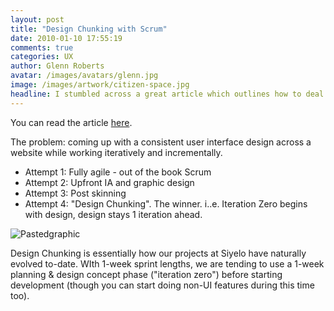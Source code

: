 ```yaml
---
layout: post
title: "Design Chunking with Scrum"
date: 2010-01-10 17:55:19
comments: true
categories: UX
author: Glenn Roberts
avatar: /images/avatars/glenn.jpg
image: /images/artwork/citizen-space.jpg
headline: I stumbled across a great article which outlines how to deal with User-Experience/graphic design in the context of an agile project.
---
```


You can read the article [here](http://www.nomad8.com/files/b577d3dbe4a561a9b0f9f7ac2c27eda3-0.php).


The problem: coming up with a consistent user interface design across a website while working iteratively and incrementally.  

* Attempt 1: Fully agile - out of the book Scrum  
* Attempt 2: Upfront IA and graphic design  
* Attempt 3: Post skinning  
* Attempt 4: "Design Chunking". The winner. i..e. Iteration Zero begins with design, design stays 1 iteration ahead.

![Pastedgraphic](/images/old/2010/01/pastedgraphic1.png)

Design Chunking is essentially how our projects at Siyelo have naturally evolved to-date. WIth 1-week sprint lengths, we are tending to use a 1-week planning & design concept phase ("iteration zero") before starting development (though you can start doing non-UI features during this time too).
